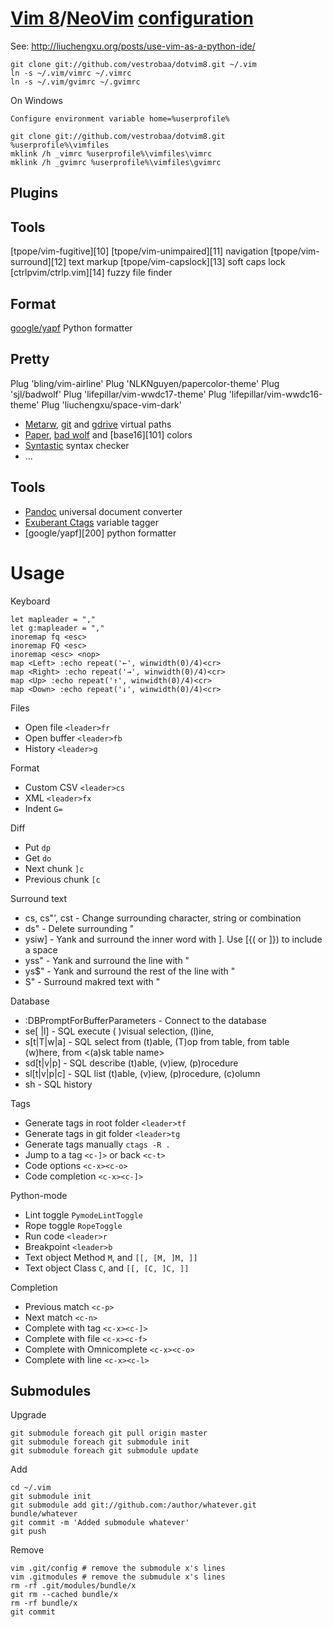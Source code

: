 [Vim 8][1]/[NeoVim][2] [configuration][5]
====================

See: http://liuchengxu.org/posts/use-vim-as-a-python-ide/

    git clone git://github.com/vestrobaa/dotvim8.git ~/.vim 
    ln -s ~/.vim/vimrc ~/.vimrc
    ln -s ~/.vim/gvimrc ~/.gvimrc

On Windows

    Configure environment variable home=%userprofile%

    git clone git://github.com/vestrobaa/dotvim8.git %userprofile%\vimfiles
    mklink /h _vimrc %userprofile%\vimfiles\vimrc
    mklink /h _gvimrc %userprofile%\vimfiles\gvimrc


Plugins
-------

Tools
-----

[tpope/vim-fugitive][10]
[tpope/vim-unimpaired][11] navigation
[tpope/vim-surround][12] text markup
[tpope/vim-capslock][13] soft caps lock
[ctrlpvim/ctrlp.vim][14] fuzzy file finder

Format
------

[google/yapf][20] Python formatter

Pretty
------

Plug 'bling/vim-airline'
Plug 'NLKNguyen/papercolor-theme'
Plug 'sjl/badwolf'
Plug 'lifepillar/vim-wwdc17-theme'
Plug 'lifepillar/vim-wwdc16-theme'
Plug 'liuchengxu/space-vim-dark'

- [Metarw][120], [git][122] and [gdrive][121] virtual paths
- [Paper][100], [bad wolf][102] and [base16][101] colors
- [Syntastic][50] syntax checker
- ...


Tools
-----

- [Pandoc][91] universal document converter
- [Exuberant Ctags][90] variable tagger
- [google/yapf][200] python formatter


Usage
=====

Keyboard

    let mapleader = ","
    let g:mapleader = ","
    inoremap fq <esc>
    inoremap FQ <esc>
    inoremap <esc> <nop>
    map <Left> :echo repeat('←', winwidth(0)/4)<cr>
    map <Right> :echo repeat('→', winwidth(0)/4)<cr>
    map <Up> :echo repeat('↑', winwidth(0)/4)<cr>
    map <Down> :echo repeat('↓', winwidth(0)/4)<cr>

Files

-   Open file `<leader>fr`
-   Open buffer `<leader>fb`
-   History `<leader>g`

Format

-   Custom CSV `<leader>cs`
-   XML `<leader>fx`
-   Indent `G=`

Diff

-   Put `dp`
-   Get `do`
-   Next chunk `]c`
-   Previous chunk `[c`

Surround text  

-   cs<from><to>, cs"', cst<to> - Change surrounding character, string or <tag> combination  
-   ds" - Delete surrounding "  
-   ysiw] - Yank and surround the inner word with ]. Use [{( or ]}) to include a space
-   yss" - Yank and surround the line with "  
-   ys$" - Yank and surround the rest of the line with "  
-   <visual>S" - Surround makred text with "

Database

-   :DBPromptForBufferParameters - Connect to the database
-   <leader>se[ |l] - SQL execute ( )visual selection, (l)ine, 
-   <leader>s[t|T|w|a] - SQL select from (t)able, (T)op from table, from table (w)here, from <(a)sk table name>
-   <leader>sd[t|v|p] - SQL describe (t)able, (v)iew, (p)rocedure
-   <leader>sl[t|v|p|c] - SQL list (t)able, (v)iew, (p)rocedure, (c)olumn
-   <leader>sh - SQL history

Tags

-   Generate tags in root folder `<leader>tf`
-   Generate tags in git folder `<leader>tg`
-   Generate tags manually `ctags -R .`
-   Jump to a tag   `<c-]>` or back `<c-t>`
-   Code options    `<c-x><c-o>`
-   Code completion `<c-x><c-]>`


Python-mode

-   Lint toggle `PymodeLintToggle`
-   Rope toggle         `RopeToggle`
-   Run code            `<leader>r`
-   Breakpoint          `<leader>b`
-   Text object Method  `M`, and `[[, [M, ]M, ]]`
-   Text object Class   `C`, and `[[, [C, ]C, ]]`

Completion

-   Previous match `<c-p>`
-   Next match `<c-n>`
-   Complete with tag           `<c-x><c-]>`
-   Complete with file          `<c-x><c-f>`
-   Complete with Omnicomplete  `<c-x><c-o>`
-   Complete with line          `<c-x><c-l>`


Submodules
----------

Upgrade

    git submodule foreach git pull origin master
    git submodule foreach git submodule init
    git submodule foreach git submodule update

Add

    cd ~/.vim
    git submodule init
    git submodule add git://github.com:/author/whatever.git bundle/whatever
    git commit -m 'Added submodule whatever'
    git push

Remove

    vim .git/config # remove the submodule x's lines
    vim .gitmodules # remove the submudule x's lines
    rm -rf .git/modules/bundle/x
    git rm --cached bundle/x
    rm -rf bundle/x
    git commit

[1]: http://www.vim.org/
[2]: http://neovim.io
[5]: https://github.com/vestrobaa/dotvim8


[31]: https://github.com/tpope/vim-fugitive
[20]: http://kien.github.io/ctrlp.vim/

[100]: https://github.com/NLKNguyen/papercolor-theme.git
[102]: https://github.com/sjl/badwolf.git


[2]: https://chrome.google.com/webstore/detail/jmchmkecamhbiokiopfpnfgbidieafmd 
[3]: http://daringfireball.net/projects/markdown/ 
[4]: https://github.com/tpope
[6]: http://github.com
[21]: https://github.com/Lokaltog/vim-easymotion
[22]: https://github.com/tpope/vim-unimpaired
[30]: http://http://git-scm.com/
[32]: https://github.com/tpope/vim-git
[32]: https://github.com/sjl/gundo.vim
[40]: http://daringfireball.net/projects/markdown/ 
[41]: https://github.com/tpope/vim-markdown
[42]: https://github.com/plasticboy/vim-markdown
[50]: https://github.com/scrooloose/syntastic
[51]: https://github.com/vim-scripts/pep8
[52]: http://www.python.org/
[63]: http://github.com/tpope/vim-endwise
[64]: http://github.com/tpope/vim-cucumber
[70]: https://github.com/vim-scripts/dbext.vim
[80]: https://github.com/croaker/mustang-vim
[81]: https://github.com/Lokaltog/vim-distinguished
[82]: https://github.com/tpope/vim-surround.git
[83]: https://github.com/tpope/vim-capslock.git
[90]: http://ctags.sourceforge.net
[91]: http://pandoc.org/
[92]: http://cscope.sourceforge.net/cscope_vim_tutorial.html
[93]: http://opengrok.github.io/OpenGrok/
[110]: https://github.com/junegunn/goyo.vim.git
[120]: https://github.com/kana/vim-metarw.git
[121]: https://github.com/mattn/vim-metarw-gdrive.git
[122]: https://github.com/kana/vim-metarw-git.git
[123]: https://github.com/tpope/vim-vinegar.git
